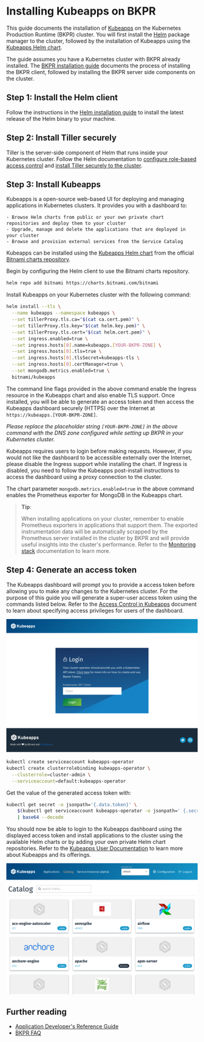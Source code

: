 # Installing Kubeapps on BKPR

This guide documents the installation of [Kubeapps](https://kubeapps.com/) on the Kubernetes Production Runtime (BKPR) cluster. You will first install the [Helm](https://www.helm.sh/) package manager to the cluster, followed by the installation of Kubeapps using the [Kubeapps Helm chart](https://hub.kubeapps.com/charts/bitnami/kubeapps).

The guide assumes you have a Kubernetes cluster with BKPR already installed. The [BKPR installation guide](install.md) documents the process of installing the BKPR client, followed by installing the BKPR server side components on the cluster.

## Step 1: Install the Helm client

Follow the instructions in the [Helm installation guide](https://docs.helm.sh/using_helm/#installing-the-helm-client) to install the latest release of the Helm binary to your machine.

## Step 2: Install Tiller securely

Tiller is the server-side component of Helm that runs inside your Kubernetes cluster. Follow the Helm documentation to [configure role-based access control](https://docs.helm.sh/using_helm/#role-based-access-control) and [install Tiller securely to the cluster](https://docs.helm.sh/using_helm/#using-ssl-between-helm-and-tiller).

## Step 3: Install Kubeapps

Kubeapps is a open-source web-based UI for deploying and managing applications in Kubernetes clusters. It provides you with a dashboard to:

    - Browse Helm charts from public or your own private chart repositories and deploy them to your cluster
    - Upgrade, manage and delete the applications that are deployed in your cluster
    - Browse and provision external services from the Service Catalog

Kubeapps can be installed using the [Kubeapps Helm chart](https://hub.kubeapps.com/charts/bitnami/kubeapps) from the official [Bitnami charts repository](https://github.com/bitnami/charts).

Begin by configuring the Helm client to use the Bitnami charts repository.

```bash
helm repo add bitnami https://charts.bitnami.com/bitnami
```

Install Kubeapps on your Kubernetes cluster with the following command:

```bash
helm install --tls \
  --name kubeapps --namespace kubeapps \
  --set tillerProxy.tls.ca="$(cat ca.cert.pem)" \
  --set tillerProxy.tls.key="$(cat helm.key.pem)" \
  --set tillerProxy.tls.cert="$(cat helm.cert.pem)" \
  --set ingress.enabled=true \
  --set ingress.hosts[0].name=kubeapps.[YOUR-BKPR-ZONE] \
  --set ingress.hosts[0].tls=true \
  --set ingress.hosts[0].tlsSecret=kubeapps-tls \
  --set ingress.hosts[0].certManager=true \
  --set mongodb.metrics.enabled=true \
  bitnami/kubeapps
```

The command line flags provided in the above command enable the Ingress resource in the Kubeapps chart and also enable TLS support. Once installed, you will be able to generate an access token and then access the Kubeapps dashboard securely (HTTPS) over the Internet at `https://kubeapps.[YOUR-BKPR-ZONE]`.

_Please replace the placeholder string `[YOUR-BKPR-ZONE]` in the above command with the DNS zone configured while setting up BKPR in your Kubernetes cluster._

Kubeapps requires users to login before making requests.  However, if you would not like the dashboard to be accessible externally over the Internet, please disable the Ingress support while installing the chart.  If Ingress is disabled, you need to follow the Kubeapps post-install instructions to access the dashboard using a proxy connection to the cluster.

The chart parameter `mongodb.metrics.enabled=true` in the above command enables the Prometheus exporter for MongoDB in the Kubeapps chart.

> **Tip**:
>
> When installing applications on your cluster, remember to enable Prometheus exporters in applications that support them. The exported instrumentation data will be automatically scrapped by the Prometheus server installed in the cluster by BKPR and will provide useful insights into the cluster's performance. Refer to the [Monitoring stack](components.md#monitoring-stack) documentation to learn more.

## Step 4: Generate an access token

The Kubeapps dashboard will prompt you to provide a access token before allowing you to make any changes to the Kubernetes cluster. For the purpose of this guide you will generate a super-user access token using the commands listed below. Refer to the [Access Control in Kubeapps](https://github.com/kubeapps/kubeapps/blob/master/docs/user/access-control.md) document to learn about specifying access privileges for users of the dashboard.

![Kubeapps Login](images/kubeapps-login.png)

```bash
kubectl create serviceaccount kubeapps-operator
kubectl create clusterrolebinding kubeapps-operator \
  --clusterrole=cluster-admin \
  --serviceaccount=default:kubeapps-operator
```

Get the value of the generated access token with:

```bash
kubectl get secret -o jsonpath='{.data.token}' \
    $(kubectl get serviceaccount kubeapps-operator -o jsonpath=' {.secrets[].name}') \
    | base64 --decode
```

You should now be able to login to the Kubeapps dashboard using the displayed access token and install applications to the cluster using the available Helm charts or by adding your own private Helm chart repositories. Refer to the [Kubeapps User Documentation](https://github.com/kubeapps/kubeapps/tree/master/docs/user) to learn more about Kubeapps and its offerings.

![Kubeapps Application Catalog](images/kubeapps-app-catalog.png)

## Further reading

- [Application Developer's Reference Guide](application-developers-reference-guide.md)
- [BKPR FAQ](FAQ.md)
